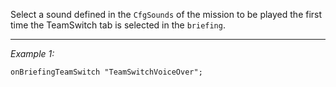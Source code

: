 Select a sound defined in the `CfgSounds` of the mission to be played the first time the TeamSwitch tab is selected in the `briefing`.


---
*Example 1:*
```sqf
onBriefingTeamSwitch "TeamSwitchVoiceOver";
```